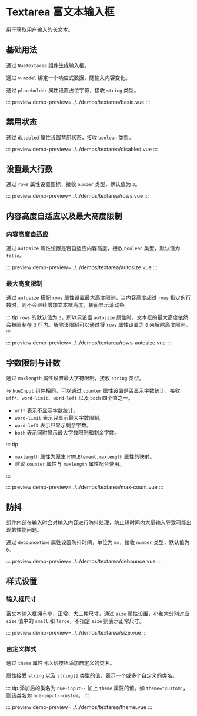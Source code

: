 # Textarea 富文本输入框

用于获取用户输入的长文本。

## 基础用法

通过 `NueTextarea` 组件生成输入框。

通过 `v-model` 绑定一个响应式数据，随输入内容变化。

通过 `placeholder` 属性设置占位字符，接收 `string` 类型。

::: preview
demo-preview=../../demos/textarea/basic.vue
:::

## 禁用状态

通过 `disabled` 属性设置禁用状态，接收 `boolean` 类型。

::: preview
demo-preview=../../demos/textarea/disabled.vue
:::

## 设置最大行数

通过 `rows` 属性设置图标，接收 `number` 类型，默认值为 `3`。

::: preview
demo-preview=../../demos/textarea/rows.vue
:::

## 内容高度自适应以及最大高度限制

### 内容高度自适应

通过 `autosize` 属性设置是否自适应内容高度，接收 `boolean` 类型，默认值为 `false`。

::: preview
demo-preview=../../demos/textarea/autosize.vue
:::

### 最大高度限制

通过 `autosize` 搭配 `rows` 属性设置最大高度限制，当内容高度超过 `rows` 指定的行数时，则不会继续增加文本框高度，转而显示滚动条。

::: tip
`rows` 的默认值为 `3`，所以只设置 `autosize` 属性时，文本框的最大高度依然会被限制在 3 行内。解除该限制可以通过将 `rows`
属性设置为 `0` 来解除高度限制。
:::

::: preview
demo-preview=../../demos/textarea/rows-autosize.vue
:::

## 字数限制与计数

通过 `maxlength` 属性设置最大字符限制，接收 `string` 类型。

与 `NueInput` 组件相同，可以通过 `counter` 属性设置是否显示字数统计，接收 `off*`、`word-limit`、`word-left` 以及 `both`
四个值之一。

- `off*` 表示不显示字数统计。
- `word-limit` 表示只显示最大字数限制。
- `word-left` 表示只显示剩余字数。
- `both` 表示同时显示最大字数限制和剩余字数。

::: tip

- `maxlength` 属性为原生 `HTMLElement.maxlength` 属性的映射。
- 建议 `counter` 属性与 `maxlength` 属性配合使用。

:::

::: preview
demo-preview=../../demos/textarea/max-count.vue
:::

## 防抖

组件内部在输入时会对输入内容进行防抖处理，防止短时间内大量输入导致可能出现的性能问题。

通过 `debounceTime` 属性设置防抖时间，单位为 `ms`，接收 `number` 类型，默认值为 `0`。

::: preview
demo-preview=../../demos/textarea/debounce.vue
:::

## 样式设置

### 输入框尺寸

富文本输入框拥有小、正常、大三种尺寸，通过 `size` 属性设置，小和大分别对应 `size` 值中的 `small` 和 `large`，不指定 `size`
则表示正常尺寸。

::: preview
demo-preview=../../demos/textarea/size.vue
:::

[//]: # (### 输入框外形)

[//]: # ()

[//]: # (通过 `shape` 属性设置输入框外形，接收 `noshape`。)

[//]: # ()

[//]: # (::: preview)

[//]: # (demo-preview=../../demos/textarea/shape.vue)

[//]: # (:::)

### 自定义样式

通过 `theme` 属性可以给按钮添加自定义的类名。

属性接受 `string` 以及 `string[]` 类型的值，表示一个或多个自定义的类名。

::: tip
添加后的类名为 `nue-input--` 加上 `theme` 属性的值。如 `theme="custom"`，则该类名为 `nue-input--custom`。
:::

::: preview
demo-preview=../../demos/textarea/theme.vue
:::
